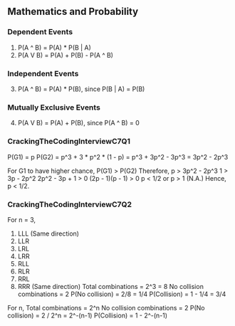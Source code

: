 ## Mathematics and Probability

### Dependent Events
1. P(A ^ B) = P(A) * P(B | A)
2. P(A V B) = P(A) + P(B) - P(A ^ B)


### Independent Events
3. P(A ^ B) = P(A) * P(B), since P(B | A) = P(B)


### Mutually Exclusive Events
4. P(A V B) = P(A) + P(B), since P(A ^ B) = 0


### CrackingTheCodingInterviewC7Q1

P(G1) = p
P(G2) = p^3 + 3 * p^2 * (1 - p)
      = p^3 + 3p^2 - 3p^3
      = 3p^2 - 2p^3

For G1 to have higher chance, P(G1) > P(G2)
Therefore,
p > 3p^2 - 2p^3
1 > 3p - 2p^2
2p^2 - 3p + 1 > 0
(2p - 1)(p - 1) > 0
p < 1/2 or p > 1 (N.A.)
Hence, p < 1/2.


### CrackingTheCodingInterviewC7Q2

For n = 3,
1. LLL (Same direction)
2. LLR
3. LRL
4. LRR
5. RLL
6. RLR
7. RRL
8. RRR (Same direction)
Total combinations = 2^3 = 8
No collision combinations = 2
P(No collision) = 2/8 = 1/4
P(Collision) = 1 - 1/4 = 3/4

For n,
Total combinations = 2^n
No collision combinations = 2
P(No collision) = 2 / 2^n = 2^-(n-1)
P(Collision) = 1 - 2^-(n-1)